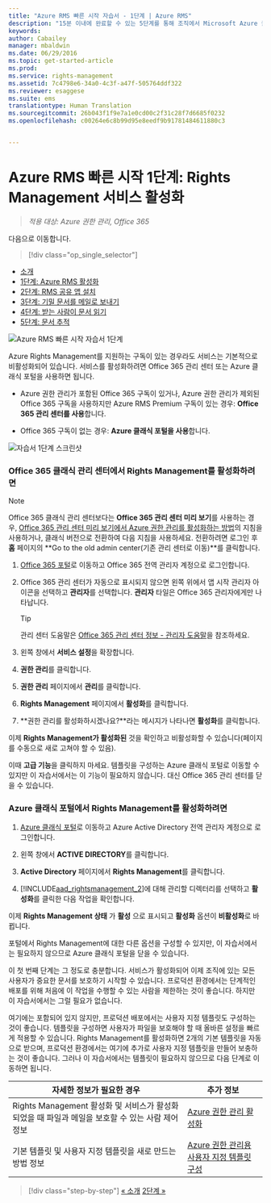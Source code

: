 ```yaml
---
title: "Azure RMS 빠른 시작 자습서 - 1단계 | Azure RMS"
description: "15분 이내에 완료할 수 있는 5단계를 통해 조직에서 Microsoft Azure 권한 관리 사용을 빠르게 시작하는 방법을 확인할 수 있는 자습서의 첫 번째 단계입니다."
keywords: 
author: Cabailey
manager: mbaldwin
ms.date: 06/29/2016
ms.topic: get-started-article
ms.prod: 
ms.service: rights-management
ms.assetid: 7c4798e6-34a0-4c3f-a47f-505764ddf322
ms.reviewer: esaggese
ms.suite: ems
translationtype: Human Translation
ms.sourcegitcommit: 26b043f1f9e7a1e0cd00c2f31c28f7d6685f0232
ms.openlocfilehash: c00264e6c8b99d95e8eedf9b91781484611880c3


---
```




# Azure RMS 빠른 시작 1단계: Rights Management 서비스 활성화

>*적용 대상: Azure 권한 관리, Office 365*


다음으로 이동합니다. 
> [!div class="op_single_selector"]
- [소개](quick-start-tutorial.md)
- [1단계: Azure RMS 활성화](tutorial-step1.md)
- [2단계: RMS 공유 앱 설치](tutorial-step2.md)
- [3단계: 기밀 문서를 메일로 보내기](tutorial-step3.md)
- [4단계: 받는 사람이 문서 읽기](tutorial-step4.md)
- [5단계: 문서 추적](tutorial-step5.md)


![Azure RMS 빠른 시작 자습서 1단계](../media/AzRMS_QuickStartSteps1.PNG)

Azure Rights Management를 지원하는 구독이 있는 경우라도 서비스는 기본적으로 비활성화되어 있습니다. 서비스를 활성화하려면 Office 365 관리 센터 또는 Azure 클래식 포털을 사용하면 됩니다.

-   Azure 권한 관리가 포함된 Office 365 구독이 있거나, Azure 권한 관리가 제외된 Office 365 구독을 사용하지만 Azure RMS Premium 구독이 있는 경우: **Office 365 관리 센터를 사용**합니다.

-   Office 365 구독이 없는 경우: **Azure 클래식 포털을 사용**합니다.

![자습서 1단계 스크린샷](../media/AzRMS_Tutorial_1_Screenshots.png)

### Office 365 클래식 관리 센터에서 Rights Management를 활성화하려면

> [!NOTE]
> Office 365 클래식 관리 센터보다는 **Office 365 관리 센터 미리 보기**를 사용하는 경우, [Office 365 관리 센터 미리 보기에서 Azure 권한 관리를 활성화하는 방법](../deploy-use/activate-office365-preview.md)의 지침을 사용하거나, 클래식 버전으로 전환하여 다음 지침을 사용하세요. 전환하려면 로그인 후 **홈** 페이지의 **Go to the old admin center(기존 관리 센터로 이동)**를 클릭합니다.

1.  [Office 365 포털](https://portal.office.com/)로 이동하고 Office 365 전역 관리자 계정으로 로그인합니다.

2.  Office 365 관리 센터가 자동으로 표시되지 않으면 왼쪽 위에서 앱 시작 관리자 아이콘을 선택하고 **관리자**를 선택합니다. **관리자** 타일은 Office 365 관리자에게만 나타납니다.

    > [!TIP]
    > 관리 센터 도움말은 [Office 365 관리 센터 정보 - 관리자 도움말](https://support.office.com/article/About-the-Office-365-admin-center-Admin-Help-58537702-d421-4d02-8141-e128e3703547)을 참조하세요.

3.  왼쪽 창에서 **서비스 설정**을 확장합니다.

4.  **권한 관리**를 클릭합니다.

5.  **권한 관리** 페이지에서 **관리**를 클릭합니다.

6.  **Rights Management** 페이지에서 **활성화**를 클릭합니다.

7.  **권한 관리를 활성화하시겠나요?**라는 메시지가 나타나면 **활성화**를 클릭합니다.

이제 **Rights Management가 활성화된** 것을 확인하고 비활성화할 수 있습니다(페이지를 수동으로 새로 고쳐야 할 수 있음).

이때 **고급 기능**을 클릭하지 마세요. 템플릿을 구성하는 Azure 클래식 포털로 이동할 수 있지만 이 자습서에서는 이 기능이 필요하지 않습니다. 대신 Office 365 관리 센터를 닫을 수 있습니다.

### Azure 클래식 포털에서 Rights Management를 활성화하려면

1.  [Azure 클래식 포털](http://go.microsoft.com/fwlink/p/?LinkID=275081)로 이동하고 Azure Active Directory 전역 관리자 계정으로 로그인합니다.

2.  왼쪽 창에서 **ACTIVE DIRECTORY**를 클릭합니다.

3.  **Active Directory** 페이지에서 **Rights Management**를 클릭합니다.

4.  [!INCLUDE[aad_rightsmanagement_2](../includes/aad_rightsmanagement_2_md.md)]에 대해 관리할 디렉터리를 선택하고 **활성화**를 클릭한 다음 작업을 확인합니다.

이제 **Rights Management 상태** 가 **활성** 으로 표시되고 **활성화** 옵션이 **비활성화**로 바뀝니다.

포털에서 Rights Management에 대한 다른 옵션을 구성할 수 있지만, 이 자습서에서는 필요하지 않으므로 Azure 클래식 포털을 닫을 수 있습니다.

이 첫 번째 단계는 그 정도로 충분합니다. 서비스가 활성화되어 이제 조직에 있는 모든 사용자가 중요한 문서를 보호하기 시작할 수 있습니다. 프로덕션 환경에서는 단계적인 배포를 위해 처음에 이 작업을 수행할 수 있는 사람을 제한하는 것이 좋습니다. 하지만 이 자습서에서는 그럴 필요가 없습니다.

여기에는 포함되어 있지 않지만, 프로덕션 배포에서는 사용자 지정 템플릿도 구성하는 것이 좋습니다. 템플릿을 구성하면 사용자가 파일을 보호해야 할 때 올바른 설정을 빠르게 적용할 수 있습니다. Rights Management를 활성화하면 2개의 기본 템플릿을 자동으로 받으며, 프로덕션 환경에서는 여기에 추가로 사용자 지정 템플릿을 만들어 보충하는 것이 좋습니다. 그러나 이 자습서에서는 템플릿이 필요하지 않으므로 다음 단계로 이동하면 됩니다.

|자세한 정보가 필요한 경우|추가 정보|
|--------------------------------|--------------------------|
|Rights Management 활성화 및 서비스가 활성화되었을 때 파일과 메일을 보호할 수 있는 사람 제어 정보|[Azure 권한 관리 활성화](../deploy-use/activate-service.md)|
|기본 템플릿 및 사용자 지정 템플릿을 새로 만드는 방법 정보|[Azure 권한 관리용 사용자 지정 템플릿 구성](../deploy-use/configure-custom-templates.md)|


>[!div class="step-by-step"]
[« 소개](quick-start-tutorial.md)
[2단계 »](tutorial-step2.md)


<!--HONumber=Aug16_HO4-->


